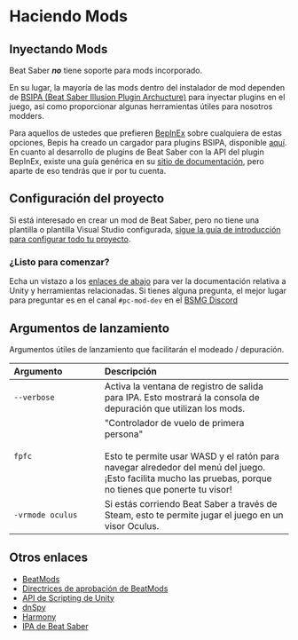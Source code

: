 # Haciendo Mods
## Inyectando Mods
Beat Saber _**no**_ tiene soporte para mods incorporado.

En su lugar, la mayoría de las mods dentro del instalador de mod dependen de [BSIPA (Beat Saber Illusion Plugin Archucture)](https://github.com/nike4613/BeatSaber-IPA-Reloaded/) para inyectar plugins en el juego, así como proporcionar algunas herramientas útiles para nosotros modders.

Para aquellos de ustedes que prefieren [BepInEx](https://github.com/BepInEx/BepInEx) sobre cualquiera de estas opciones, Bepis ha creado un cargador para plugins BSIPA, disponible [aquí](https://github.com/BepInEx/BepInEx.BSIPA.Loader). En cuanto al desarrollo de plugins de Beat Saber con la API del plugin BepInEx, existe una guía genérica en su [sitio de documentación](https://bepinex.github.io/bepinex_docs/v5.0/articles/dev_guide/plugin_tutorial/index.html), pero aparte de eso tendrás que ir por tu cuenta.

## Configuración del proyecto
Si está interesado en crear un mod de Beat Saber, pero no tiene una plantilla o plantilla Visual Studio configurada, [sigue la guía de introducción para configurar todo tu proyecto](./intro.md).

### ¿Listo para comenzar?
Echa un vistazo a los [enlaces de abajo](#other-links) para ver la documentación relativa a Unity y herramientas relacionadas. Si tienes alguna pregunta, el mejor lugar para preguntar es en el canal `#pc-mod-dev` en el [BSMG Discord](https://discord.gg/beatsabermods)

## Argumentos de lanzamiento
Argumentos útiles de lanzamiento que facilitarán el modeado / depuración.

| Argumento&nbsp;&nbsp;&nbsp;&nbsp;&nbsp;&nbsp;&nbsp;&nbsp;&nbsp;&nbsp;&nbsp;&nbsp;&nbsp;&nbsp; | Descripción                                                                                                                                                                                                               |
| --------------------------------------------------------------------------------------------- |:------------------------------------------------------------------------------------------------------------------------------------------------------------------------------------------------------------------------- |
| `--verbose`                                                                                   | Activa la ventana de registro de salida para IPA. Esto mostrará la consola de depuración que utilizan los mods.                                                                                                           |
| `fpfc`                                                                                        | "Controlador de vuelo de primera persona"<br /><br />Esto te permite usar WASD y el ratón para navegar alrededor del menú del juego. ¡Esto facilita mucho las pruebas, porque no tienes que ponerte tu visor! |
| `-vrmode oculus`                                                                              | Si estás corriendo Beat Saber a través de Steam, esto te permite jugar el juego en un visor Oculus.                                                                                                                       |

## Otros enlaces
* [BeatMods](https://beatmods.com)
* [Directrices de aprobación de BeatMods](https://docs.google.com/document/d/15RBVesZdS-U94AvesJ2DJqcnAtgh9E2PZOcbjrQle5Y/edit?usp=sharing)
* [API de Scripting de Unity](https://docs.unity3d.com/ScriptReference/index.html)
* [dnSpy](https://github.com/0xd4d/dnSpy)
* [Harmony](https://github.com/pardeike/Harmony)
* [IPA de Beat Saber](https://github.com/nike4613/BeatSaber-IPA-Reloaded)
